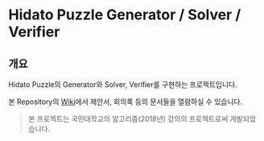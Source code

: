 # Hidato Puzzle Generator / Solver / Verifier

## 개요

Hidato Puzzle의 Generator와 Solver, Verifier를 구현하는 프로젝트입니다.

본 Repository의 [Wiki](https://github.com/harrydrippin/HidatoGeneratorSolver/wiki)에서 제안서, 회의록 등의 문서들을 열람하실 수 있습니다.

> 본 프로젝트는 국민대학교의 알고리즘(2018년) 강의의 프로젝트로써 개발되었습니다.
